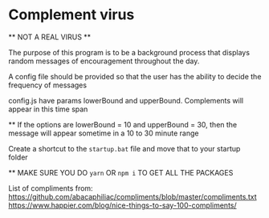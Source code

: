 # Complement virus

** NOT A REAL VIRUS **

The purpose of this program is to be a background process that displays random messages of encouragement throughout the day.

A config file should be provided so that the user has the ability to decide the frequency of messages

config.js have params lowerBound and upperBound. Complements will appear in this time span 

** If the options are lowerBound = 10 and upperBound = 30, then the message will appear sometime in a 10 to 30 minute range

Create a shortcut to the `startup.bat` file and move that to your startup folder

** MAKE SURE YOU DO `yarn` OR `npm i` TO GET ALL THE PACKAGES

List of compliments from:
https://github.com/abacaphiliac/compliments/blob/master/compliments.txt
https://www.happier.com/blog/nice-things-to-say-100-compliments/